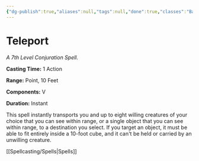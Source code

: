 ```yaml
---
{"dg-publish":true,"aliases":null,"tags":null,"done":true,"classes":"Bard, Sorcerer, Wizard,","spellLevel":7,"school":"Conjuration","source":"PHB","permalink":"/spells/teleport/","dgHomeLink":false,"dgPassFrontmatter":true}
---
```


# Teleport
*A 7th Level Conjuration Spell.*

**Casting Time:** 1 Action

**Range:** Point, 10 Feet

**Components:** V 

**Duration:** Instant

This spell instantly transports you and up to eight willing creatures of your choice that you can see within range, or a single object that you can see within range, to a destination you select. If you target an object, it must be able to fit entirely inside a 10-foot cube, and it can't be held or carried by an unwilling creature.

[[Spellcasting/Spells|Spells]]